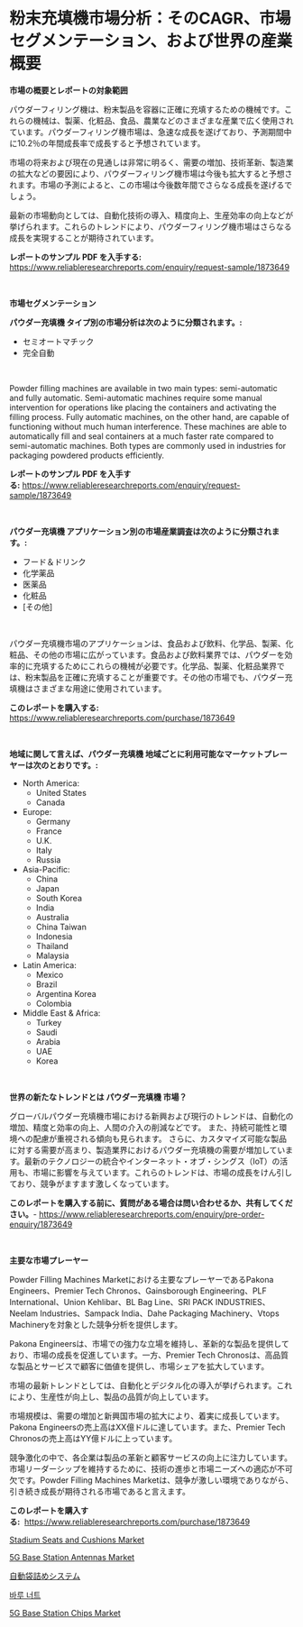 <p><h1>粉末充填機市場分析：そのCAGR、市場セグメンテーション、および世界の産業概要</h1></p><p><strong>市場の概要とレポートの対象範囲</strong></p>
<p><p>パウダーフィリング機は、粉末製品を容器に正確に充填するための機械です。これらの機械は、製薬、化粧品、食品、農業などのさまざまな産業で広く使用されています。パウダーフィリング機市場は、急速な成長を遂げており、予測期間中に10.2％の年間成長率で成長すると予想されています。</p><p>市場の将来および現在の見通しは非常に明るく、需要の増加、技術革新、製造業の拡大などの要因により、パウダーフィリング機市場は今後も拡大すると予想されます。市場の予測によると、この市場は今後数年間でさらなる成長を遂げるでしょう。</p><p>最新の市場動向としては、自動化技術の導入、精度向上、生産効率の向上などが挙げられます。これらのトレンドにより、パウダーフィリング機市場はさらなる成長を実現することが期待されています。</p></p>
<p><strong>レポートのサンプル PDF を入手する:</strong> <a href="https://www.reliableresearchreports.com/enquiry/request-sample/1873649">https://www.reliableresearchreports.com/enquiry/request-sample/1873649</a></p>
<p>&nbsp;</p>
<p><strong>市場セグメンテーション</strong></p>
<p><strong>パウダー充填機 タイプ別の市場分析は次のように分類されます。:</strong></p>
<p><ul><li>セミオートマチック</li><li>完全自動</li></ul></p>
<p>&nbsp;</p>
<p><p>Powder filling machines are available in two main types: semi-automatic and fully automatic. Semi-automatic machines require some manual intervention for operations like placing the containers and activating the filling process. Fully automatic machines, on the other hand, are capable of functioning without much human interference. These machines are able to automatically fill and seal containers at a much faster rate compared to semi-automatic machines. Both types are commonly used in industries for packaging powdered products efficiently.</p></p>
<p><strong>レポートのサンプル PDF を入手する:</strong>&nbsp;<a href="https://www.reliableresearchreports.com/enquiry/request-sample/1873649">https://www.reliableresearchreports.com/enquiry/request-sample/1873649</a></p>
<p>&nbsp;</p>
<p><strong> パウダー充填機 アプリケーション別の市場産業調査は次のように分類されます。:</strong></p>
<p><ul><li>フード＆ドリンク</li><li>化学薬品</li><li>医薬品</li><li>化粧品</li><li>[その他]</li></ul></p>
<p>&nbsp;</p>
<p><p>パウダー充填機市場のアプリケーションは、食品および飲料、化学品、製薬、化粧品、その他の市場に広がっています。食品および飲料業界では、パウダーを効率的に充填するためにこれらの機械が必要です。化学品、製薬、化粧品業界では、粉末製品を正確に充填することが重要です。その他の市場でも、パウダー充填機はさまざまな用途に使用されています。</p></p>
<p><strong>このレポートを購入する:</strong>&nbsp; <a href="https://www.reliableresearchreports.com/purchase/1873649">https://www.reliableresearchreports.com/purchase/1873649</a></p>
<p>&nbsp;</p>
<p><strong>地域に関して言えば、パウダー充填機 地域ごとに利用可能なマーケットプレーヤーは次のとおりです。:</strong></p>
<p><ul>
    <li>
        North America:
        <ul>
            <li>United States</li>
            <li>Canada</li>
        </ul>
    </li>
    <li>
        Europe:
        <ul>
            <li>Germany</li>
            <li>France</li>
            <li>U.K.</li>
            <li>Italy</li>
            <li>Russia</li>
        </ul>
    </li>
    <li>
        Asia-Pacific:
        <ul>
            <li>China</li>
            <li>Japan</li>
            <li>South Korea</li>
            <li>India</li>
            <li>Australia</li>
            <li>China Taiwan</li>
            <li>Indonesia</li>
            <li>Thailand</li>
            <li>Malaysia</li>
        </ul>
    </li>
    <li>
        Latin America:
        <ul>
            <li>Mexico</li>
            <li>Brazil</li>
            <li>Argentina Korea</li>
            <li>Colombia</li>
        </ul>
    </li>
    <li>
        Middle East & Africa:
        <ul>
            <li>Turkey</li>
            <li>Saudi</li>
            <li>Arabia</li>
            <li>UAE</li>
            <li>Korea</li>
        </ul>
    </li>
    </ul></p>
<p>&nbsp;</p>
<p><strong>世界の新たなトレンドとは パウダー充填機 市場？</strong></p>
<p><p>グローバルパウダー充填機市場における新興および現行のトレンドは、自動化の増加、精度と効率の向上、人間の介入の削減などです。 また、持続可能性と環境への配慮が重視される傾向も見られます。 さらに、カスタマイズ可能な製品に対する需要が高まり、製造業界におけるパウダー充填機の需要が増加しています。最新のテクノロジーの統合やインターネット・オブ・シングス（IoT）の活用も、市場に影響を与えています。これらのトレンドは、市場の成長をけん引しており、競争がますます激しくなっています。</p></p>
<p><strong>このレポートを購入する前に、質問がある場合は問い合わせるか、共有してください。</strong>- <a href="https://www.reliableresearchreports.com/enquiry/pre-order-enquiry/1873649">https://www.reliableresearchreports.com/enquiry/pre-order-enquiry/1873649</a></p>
<p>&nbsp;</p>
<p><strong>主要な市場プレーヤー</strong></p>
<p><p>Powder Filling Machines Marketにおける主要なプレーヤーであるPakona Engineers、Premier Tech Chronos、Gainsborough Engineering、PLF International、Union Kehlibar、BL Bag Line、SRI PACK INDUSTRIES、Neelam Industries、Sampack India、Dahe Packaging Machinery、Vtops Machineryを対象とした競争分析を提供します。 </p><p>Pakona Engineersは、市場での強力な立場を維持し、革新的な製品を提供しており、市場の成長を促進しています。一方、Premier Tech Chronosは、高品質な製品とサービスで顧客に価値を提供し、市場シェアを拡大しています。 </p><p>市場の最新トレンドとしては、自動化とデジタル化の導入が挙げられます。これにより、生産性が向上し、製品の品質が向上しています。 </p><p>市場規模は、需要の増加と新興国市場の拡大により、着実に成長しています。 Pakona Engineersの売上高はXX億ドルに達しています。また、Premier Tech Chronosの売上高はYY億ドルに上っています。 </p><p>競争激化の中で、各企業は製品の革新と顧客サービスの向上に注力しています。市場リーダーシップを維持するために、技術の進歩と市場ニーズへの適応が不可欠です。Powder Filling Machines Marketは、競争が激しい環境でありながら、引き続き成長が期待される市場であると言えます。</p></p>
<p><strong>このレポートを購入する:</strong>&nbsp;&nbsp;<a href="https://www.reliableresearchreports.com/purchase/1873649">https://www.reliableresearchreports.com/purchase/1873649</a></p>
<p><p><a href="https://github.com/globismark/Market-Research-Report-List-2/blob/main/stadium-seats-and-cushions-market.md">Stadium Seats and Cushions Market</a></p><p><a href="https://issuu.com/reportprime-2/docs/5g-base-station-antennas-market-size-2030.pptx">5G Base Station Antennas Market</a></p><p><a href="https://github.com/bevdtkn4419963/Market-Research-Report-List-1/blob/main/90425132773.md">自動袋詰めシステム</a></p><p><a href="https://github.com/vsoq0zknh59/Market-Research-Report-List-1/blob/main/69059302405.md">바루 너트</a></p><p><a href="https://issuu.com/reportprime-2/docs/5g-base-station-chips-market-size-2030.pptx">5G Base Station Chips Market</a></p></p>
